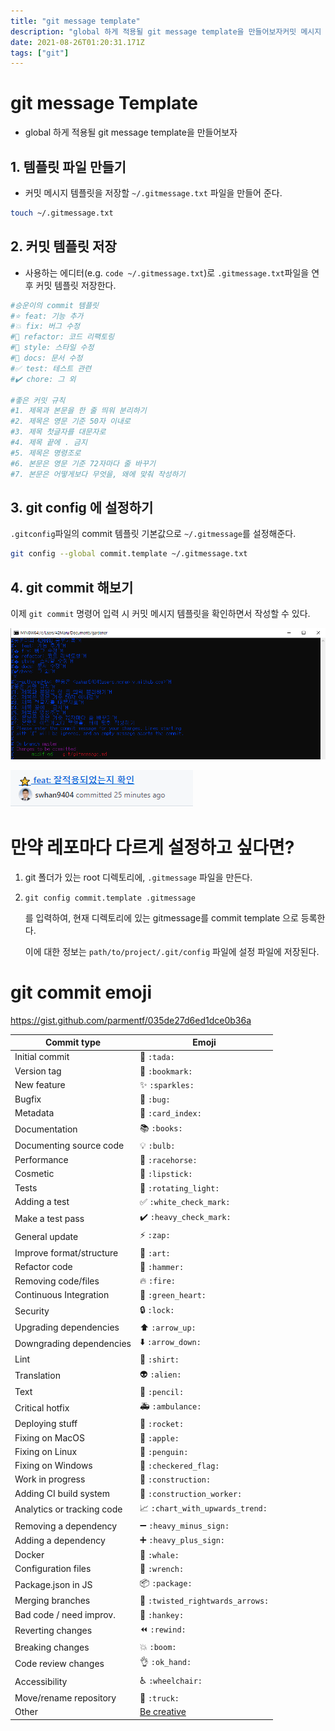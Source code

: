 ```yaml
---
title: "git message template"
description: "global 하게 적용될 git message template을 만들어보자커밋 메시지 템플릿을 저장할 ~/.gitmessage.txt 파일을 만들어 준다.사용하는 에디터(e.g. code ~/.gitmessage.txt)로 .gitmessage.txt파일을 연 후 커밋"
date: 2021-08-26T01:20:31.171Z
tags: ["git"]
---
```

# git message Template

- global 하게 적용될 git message template을 만들어보자



## 1. 템플릿 파일 만들기

- 커밋 메시지 템플릿을 저장할 `~/.gitmessage.txt` 파일을 만들어 준다.

```bash
touch ~/.gitmessage.txt
```



## 2. 커밋 템플릿 저장

- 사용하는 에디터(e.g. `code ~/.gitmessage.txt`)로 `.gitmessage.txt`파일을 연 후 커밋 템플릿 저장한다.

```bash
#승운이의 commit 템플릿
#⭐️ feat: 기능 추가
#💥 fix: 버그 수정
#🔧 refactor: 코드 리팩토링
#💈 style: 스타일 수정
#📝 docs: 문서 수정
#✅ test: 테스트 관련
#✔️ chore: 그 외

#좋은 커밋 규칙
#1. 제목과 본문을 한 줄 띄워 분리하기
#2. 제목은 영문 기준 50자 이내로
#3. 제목 첫글자를 대문자로
#4. 제목 끝에 . 금지
#5. 제목은 명령조로
#6. 본문은 영문 기준 72자마다 줄 바꾸기
#7. 본문은 어떻게보다 무엇을, 왜에 맞춰 작성하기
```



## 3. git config 에 설정하기

`.gitconfig`파일의 commit 템플릿 기본값으로 `~/.gitmessage`를 설정해준다.

```bash
git config --global commit.template ~/.gitmessage.txt
```



## 4. git commit 해보기

이제 `git commit` 명령어 입력 시 커밋 메시지 템플릿을 확인하면서 작성할 수 있다.

![](../images/4db19ef5-4935-434c-b396-bf2c7bc7ae53-image-20210826101033119.png)

![](../images/10387566-d366-41f9-87e6-8af7ed15e958-image.png)

# 만약 레포마다 다르게 설정하고 싶다면?

1. git 폴더가 있는 root 디렉토리에, `.gitmessage` 파일을 만든다.

2. `git config commit.template .gitmessage`

   를 입력하여, 현재 디렉토리에 있는 gitmessage를 commit template 으로 등록한다.

   이에 대한 정보는  `path/to/project/.git/config` 파일에 설정 파일에 저장된다.
   
   
# git commit emoji

https://gist.github.com/parmentf/035de27d6ed1dce0b36a

| Commit type                | Emoji                                            |
| -------------------------- | ------------------------------------------------ |
| Initial commit             | 🎉 `:tada:`                                       |
| Version tag                | 🔖 `:bookmark:`                                   |
| New feature                | ✨ `:sparkles:`                                   |
| Bugfix                     | 🐛 `:bug:`                                        |
| Metadata                   | 📇 `:card_index:`                                 |
| Documentation              | 📚 `:books:`                                      |
| Documenting source code    | 💡 `:bulb:`                                       |
| Performance                | 🐎 `:racehorse:`                                  |
| Cosmetic                   | 💄 `:lipstick:`                                   |
| Tests                      | 🚨 `:rotating_light:`                             |
| Adding a test              | ✅ `:white_check_mark:`                           |
| Make a test pass           | ✔️ `:heavy_check_mark:`                           |
| General update             | ⚡ `:zap:`                                        |
| Improve format/structure   | 🎨 `:art:`                                        |
| Refactor code              | 🔨 `:hammer:`                                     |
| Removing code/files        | 🔥 `:fire:`                                       |
| Continuous Integration     | 💚 `:green_heart:`                                |
| Security                   | 🔒 `:lock:`                                       |
| Upgrading dependencies     | ⬆️ `:arrow_up:`                                   |
| Downgrading dependencies   | ⬇️ `:arrow_down:`                                 |
| Lint                       | 👕 `:shirt:`                                      |
| Translation                | 👽 `:alien:`                                      |
| Text                       | 📝 `:pencil:`                                     |
| Critical hotfix            | 🚑 `:ambulance:`                                  |
| Deploying stuff            | 🚀 `:rocket:`                                     |
| Fixing on MacOS            | 🍎 `:apple:`                                      |
| Fixing on Linux            | 🐧 `:penguin:`                                    |
| Fixing on Windows          | 🏁 `:checkered_flag:`                             |
| Work in progress           | 🚧 `:construction:`                               |
| Adding CI build system     | 👷 `:construction_worker:`                        |
| Analytics or tracking code | 📈 `:chart_with_upwards_trend:`                   |
| Removing a dependency      | ➖ `:heavy_minus_sign:`                           |
| Adding a dependency        | ➕ `:heavy_plus_sign:`                            |
| Docker                     | 🐳 `:whale:`                                      |
| Configuration files        | 🔧 `:wrench:`                                     |
| Package.json in JS         | 📦 `:package:`                                    |
| Merging branches           | 🔀 `:twisted_rightwards_arrows:`                  |
| Bad code / need improv.    | 💩 `:hankey:`                                     |
| Reverting changes          | ⏪ `:rewind:`                                     |
| Breaking changes           | 💥 `:boom:`                                       |
| Code review changes        | 👌 `:ok_hand:`                                    |
| Accessibility              | ♿ `:wheelchair:`                                 |
| Move/rename repository     | 🚚 `:truck:`                                      |
| Other                      | [Be creative](http://www.emoji-cheat-sheet.com/) |

